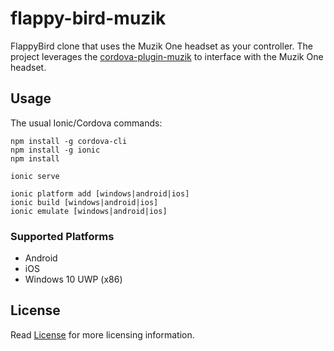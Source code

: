# flappy-bird-muzik

FlappyBird clone that uses the Muzik One headset as your controller. The project leverages the [cordova-plugin-muzik](github.com/muzikllc/cordova-plugin-muzik) to interface with the Muzik One headset.

## Usage

The usual Ionic/Cordova commands:

```
npm install -g cordova-cli
npm install -g ionic
npm install

ionic serve

ionic platform add [windows|android|ios]
ionic build [windows|android|ios]
ionic emulate [windows|android|ios]
```

### Supported Platforms

* Android
* iOS
* Windows 10 UWP (x86)

## License

Read [License](LICENSE) for more licensing information.